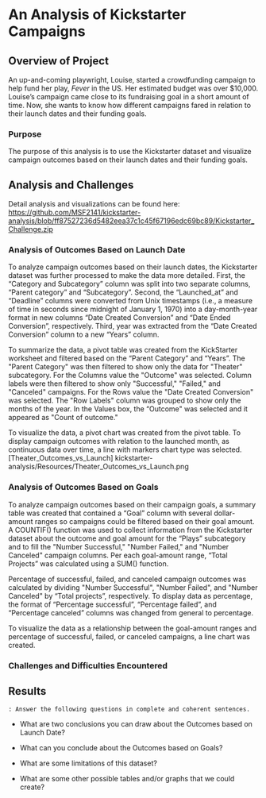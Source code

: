 # An Analysis of Kickstarter Campaigns


## **Overview of Project**
An up-and-coming playwright, Louise, started a crowdfunding campaign to help fund her play, *Fever* in the US. Her estimated budget was over $10,000. Louise’s campaign came close to its fundraising goal in a short amount of time. Now, she wants to know how different campaigns fared in relation to their launch dates and their funding goals. 

### Purpose
The purpose of this analysis is to use the Kickstarter dataset and visualize campaign outcomes based on their launch dates and their funding goals. 


## **Analysis and Challenges**
Detail analysis and visualizations can be found here:
https://github.com/MSF2141/kickstarter-analysis/blob/ff87527236d5482eea37c1c45f67196edc69bc89/Kickstarter_Challenge.zip

### Analysis of Outcomes Based on Launch Date
To analyze campaign outcomes based on their launch dates, the Kickstarter dataset was further processed to make the data more detailed. First, the “Category and Subcategory” column was split into two separate columns, “Parent category” and “Subcategory”. Second, the “Launched_at” and “Deadline” columns were converted from Unix timestamps (i.e., a measure of time in seconds since midnight of January 1, 1970) into a day-month-year format in new columns “Date Created Conversion” and “Date Ended Conversion”, respectively. Third, year was extracted from the “Date Created Conversion” column to a new “Years” column.  

To summarize the data, a pivot table was created from the KickStarter worksheet and filtered based on the “Parent Category” and “Years”. The "Parent Category" was then filtered to show only the data for "Theater" subcategory. For the Columns value the "Outcome" was selected. Column labels were then filtered to show only "Successful," "Failed," and "Canceled" campaigns. For the Rows value the "Date Created Conversion" was selected. The "Row Labels" column was grouped to show only the months of the year. In the Values box, the “Outcome" was selected and it appeared as "Count of outcome."	

To visualize the data, a pivot chart was created from the pivot table. To display campaign outcomes with relation to the launched month, as continuous data over time, a line with markers chart type was selected. 
[Theater_Outcomes_vs_Launch] kickstarter-analysis/Resources/Theater_Outcomes_vs_Launch.png 


### Analysis of Outcomes Based on Goals
To analyze campaign outcomes based on their campaign goals, a summary table was created that contained a “Goal” column with several dollar-amount ranges so campaigns could be filtered based on their goal amount.  A COUNTIF() function was used to collect information from the Kickstarter dataset about the outcome and goal amount for the “Plays” subcategory and to fill the "Number Successful," "Number Failed," and "Number Canceled" campaign columns. Per each goal-amount range, “Total  Projects” was calculated using a SUM() function.  

Percentage of successful, failed, and canceled campaign outcomes was calculated by dividing "Number Successful", "Number Failed", and "Number Canceled" by “Total projects”, respectively. To display data as percentage, the format of  “Percentage successful”, “Percentage failed”, and “Percentage canceled” columns was changed from general to percentage.

To visualize the data as a relationship between the goal-amount ranges and percentage of successful, failed, or canceled campaigns, a line chart was created.


### Challenges and Difficulties Encountered

## **Results**
    : Answer the following questions in complete and coherent sentences.
       
- What are two conclusions you can draw about the Outcomes based on Launch Date?

- What can you conclude about the Outcomes based on Goals?

- What are some limitations of this dataset?

- What are some other possible tables and/or graphs that we could create?


